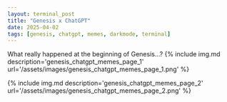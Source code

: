```yaml
---
layout: terminal_post
title: "Genesis x ChatGPT"
date: 2025-04-02
tags: [genesis, chatgpt, memes, darkmode, terminal]
---
```


What really happened at the beginning of Genesis...?
{% include img.md description='genesis_chatgpt_memes_page_1' url='/assets/images/genesis_chatgpt_memes_page_1.png' %}

{% include img.md description='genesis_chatgpt_memes_page_2' url='/assets/images/genesis_chatgpt_memes_page_2.png' %}
